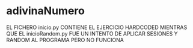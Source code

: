 # adivinaNumero
EL FICHERO inicio.py CONTIENE EL EJERCICIO HARDCODED MIENTRAS QUE EL inicioRandom.py FUE UN INTENTO DE APLICAR SESIONES Y RANDOM AL PROGRAMA PERO NO FUNCIONA
